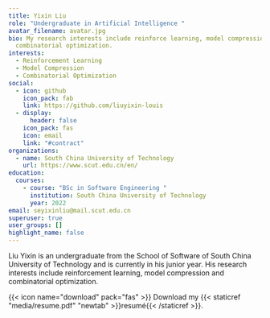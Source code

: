 ```yaml
---
title: Yixin Liu
role: "Undergraduate in Artificial Intelligence "
avatar_filename: avatar.jpg
bio: My research interests include reinforce learning, model compression and
  combinatorial optimization.
interests:
  - Reinforcement Learning
  - Model Compression
  - Combinatorial Optimization
social:
  - icon: github
    icon_pack: fab
    link: https://github.com/liuyixin-louis
  - display:
      header: false
    icon_pack: fas
    icon: email
    link: "#contract"
organizations:
  - name: South China University of Technology
    url: https://www.scut.edu.cn/en/
education:
  courses:
    - course: "BSc in Software Engineering "
      institution: South China University of Technology
      year: 2022
email: seyixinliu@mail.scut.edu.cn
superuser: true
user_groups: []
highlight_name: false
---
```

Liu Yixin is an undergraduate from the School of Software of South China University of Technology and is currently in his junior year. His research interests include reinforcement learning, model compression and combinatorial optimization. 

{{< icon name="download" pack="fas" >}} Download my {{< staticref "media/resume.pdf" "newtab" >}}resumé{{< /staticref >}}.